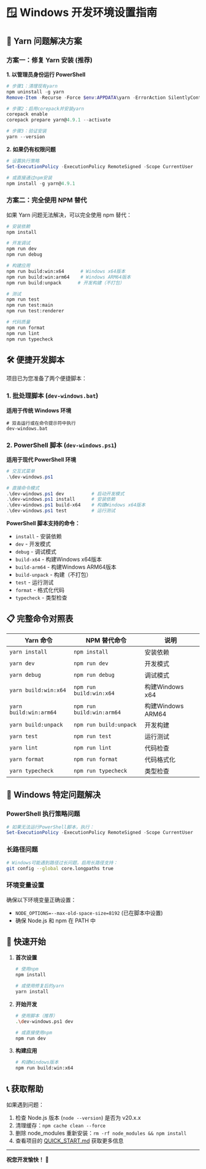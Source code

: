 # 🪟 Windows 开发环境设置指南

## 🚨 Yarn 问题解决方案

### 方案一：修复 Yarn 安装 (推荐)

**1. 以管理员身份运行 PowerShell**

```powershell
# 步骤1：清理现有yarn
npm uninstall -g yarn
Remove-Item -Recurse -Force $env:APPDATA\yarn -ErrorAction SilentlyContinue

# 步骤2：启用corepack并安装yarn
corepack enable
corepack prepare yarn@4.9.1 --activate

# 步骤3：验证安装
yarn --version
```

**2. 如果仍有权限问题**

```powershell
# 设置执行策略
Set-ExecutionPolicy -ExecutionPolicy RemoteSigned -Scope CurrentUser

# 或直接通过npm安装
npm install -g yarn@4.9.1
```

### 方案二：完全使用 NPM 替代

如果 Yarn 问题无法解决，可以完全使用 npm 替代：

```bash
# 安装依赖
npm install

# 开发调试
npm run dev
npm run debug

# 构建应用
npm run build:win:x64      # Windows x64版本
npm run build:win:arm64    # Windows ARM64版本
npm run build:unpack      # 开发构建（不打包）

# 测试
npm run test
npm run test:main
npm run test:renderer

# 代码质量
npm run format
npm run lint
npm run typecheck
```

## 🛠️ 便捷开发脚本

项目已为您准备了两个便捷脚本：

### 1. 批处理脚本 (`dev-windows.bat`)

**适用于传统 Windows 环境**

```batch
# 双击运行或在命令提示符中执行
dev-windows.bat
```

### 2. PowerShell 脚本 (`dev-windows.ps1`)

**适用于现代 PowerShell 环境**

```powershell
# 交互式菜单
.\dev-windows.ps1

# 直接命令模式
.\dev-windows.ps1 dev          # 启动开发模式
.\dev-windows.ps1 install      # 安装依赖
.\dev-windows.ps1 build-x64    # 构建Windows x64版本
.\dev-windows.ps1 test         # 运行测试
```

**PowerShell 脚本支持的命令：**

- `install` - 安装依赖
- `dev` - 开发模式
- `debug` - 调试模式
- `build-x64` - 构建Windows x64版本
- `build-arm64` - 构建Windows ARM64版本
- `build-unpack` - 构建（不打包）
- `test` - 运行测试
- `format` - 格式化代码
- `typecheck` - 类型检查

## 📋 完整命令对照表

| Yarn 命令              | NPM 替代命令              | 说明              |
| ---------------------- | ------------------------- | ----------------- |
| `yarn install`         | `npm install`             | 安装依赖          |
| `yarn dev`             | `npm run dev`             | 开发模式          |
| `yarn debug`           | `npm run debug`           | 调试模式          |
| `yarn build:win:x64`   | `npm run build:win:x64`   | 构建Windows x64   |
| `yarn build:win:arm64` | `npm run build:win:arm64` | 构建Windows ARM64 |
| `yarn build:unpack`    | `npm run build:unpack`    | 开发构建          |
| `yarn test`            | `npm run test`            | 运行测试          |
| `yarn lint`            | `npm run lint`            | 代码检查          |
| `yarn format`          | `npm run format`          | 代码格式化        |
| `yarn typecheck`       | `npm run typecheck`       | 类型检查          |

## 🔧 Windows 特定问题解决

### PowerShell 执行策略问题

```powershell
# 如果无法运行PowerShell脚本，执行：
Set-ExecutionPolicy -ExecutionPolicy RemoteSigned -Scope CurrentUser
```

### 长路径问题

```bash
# Windows可能遇到路径过长问题，启用长路径支持：
git config --global core.longpaths true
```

### 环境变量设置

确保以下环境变量正确设置：

- `NODE_OPTIONS=--max-old-space-size=8192` (已在脚本中设置)
- 确保 Node.js 和 npm 在 PATH 中

## 🚀 快速开始

1. **首次设置**

   ```bash
   # 使用npm
   npm install

   # 或使用修复后的yarn
   yarn install
   ```

2. **开始开发**

   ```bash
   # 使用脚本（推荐）
   .\dev-windows.ps1 dev

   # 或直接使用npm
   npm run dev
   ```

3. **构建应用**
   ```bash
   # 构建Windows版本
   npm run build:win:x64
   ```

## 📞 获取帮助

如果遇到问题：

1. 检查 Node.js 版本 (`node --version`) 是否为 v20.x.x
2. 清理缓存：`npm cache clean --force`
3. 删除 node_modules 重新安装：`rm -rf node_modules && npm install`
4. 查看项目的 [QUICK_START.md](QUICK_START.md) 获取更多信息

---

**祝您开发愉快！ 🍒**
